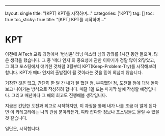 ---
layout: single
title: "[KPT] KPT를 시작하며..."
categories: ['KPT']
tag: []
toc: true
toc_sticky: true
title: "[KPT] KPT를 시작하며..."
<br>

# KPT

이전에 AITech 교육 과정에서 '변성윤' 러닝 마스터 님의 강의를 1시간 동안 들으며, 많은 생각을 했습니다. 그 중 '메타 인지'의 중요성에 관한 이야기가 정말 많이 와닿았고, 그 회고 포스팅에서 얘기한 것처럼 3월부터 KPT(Keep-Problem-Try)를 시작해보려 합니다. KPT가 메타 인지의 출발점이 될 것이라는 것을 믿어 의심치 않습니다. 

거창한 것은 없고, 간단히 한 달 간 내가 잘 했던 점, 부족했던 점, 도전할 점에 대해 돌아보고 나아가는 방식으로 작성하려 합니다. 매달 1일 또는 마지막 날에 작성할 예정입니다. 그리고 매년마다 그 해의 회고도 진행해볼 생각입니다. 

지금은 간단한 도전과 회고로 시작하지만, 이 과정을 통해 내가 나를 조금 더 알게 된다면 이 카테고리에는 나의 관심 분야라든가, 여타 잡다한 정보나 포스팅들도 올릴 수 있을 것 같습니다. 

일단은, 시작합니다. 









